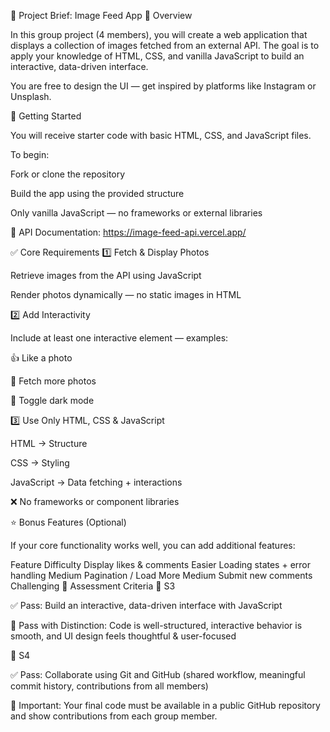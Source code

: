 📸 Project Brief: Image Feed App
📝 Overview

In this group project (4 members), you will create a web application that displays a collection of images fetched from an external API. The goal is to apply your knowledge of HTML, CSS, and vanilla JavaScript to build an interactive, data-driven interface.

You are free to design the UI — get inspired by platforms like Instagram or Unsplash.

🚀 Getting Started

You will receive starter code with basic HTML, CSS, and JavaScript files.

To begin:

Fork or clone the repository

Build the app using the provided structure

Only vanilla JavaScript — no frameworks or external libraries

🔗 API Documentation:
https://image-feed-api.vercel.app/

✅ Core Requirements
1️⃣ Fetch & Display Photos

Retrieve images from the API using JavaScript

Render photos dynamically — no static images in HTML

2️⃣ Add Interactivity

Include at least one interactive element — examples:

👍 Like a photo

🔄 Fetch more photos

🌙 Toggle dark mode

3️⃣ Use Only HTML, CSS & JavaScript

HTML → Structure

CSS → Styling

JavaScript → Data fetching + interactions

❌ No frameworks or component libraries

⭐ Bonus Features (Optional)

If your core functionality works well, you can add additional features:

Feature	Difficulty
Display likes & comments	Easier
Loading states + error handling	Medium
Pagination / Load More	Medium
Submit new comments	Challenging
🧪 Assessment Criteria
🎯 S3

✅ Pass: Build an interactive, data-driven interface with JavaScript

🌟 Pass with Distinction: Code is well-structured, interactive behavior is smooth, and UI design feels thoughtful & user-focused

🤝 S4

✅ Pass: Collaborate using Git and GitHub
(shared workflow, meaningful commit history, contributions from all members)

📌 Important:
Your final code must be available in a public GitHub repository
and show contributions from each group member.